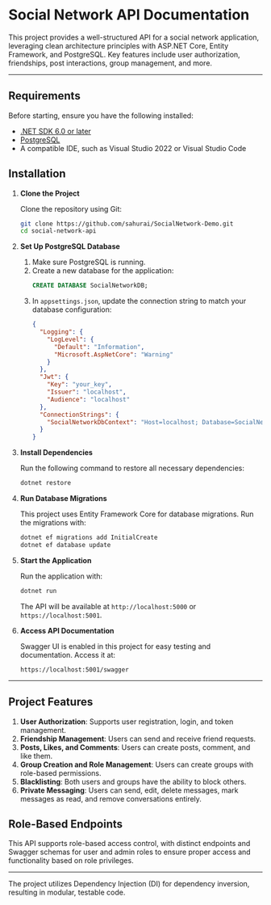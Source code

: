 # Social Network API Documentation

This project provides a well-structured API for a social network application, leveraging clean architecture principles with ASP.NET Core, Entity Framework, and PostgreSQL. Key features include user authorization, friendships, post interactions, group management, and more.

---

## Requirements

Before starting, ensure you have the following installed:
- [.NET SDK 6.0 or later](https://dotnet.microsoft.com/download/dotnet/6.0)
- [PostgreSQL](https://www.postgresql.org/download/)
- A compatible IDE, such as Visual Studio 2022 or Visual Studio Code

## Installation

1. **Clone the Project**

   Clone the repository using Git:
   ```bash
   git clone https://github.com/sahurai/SocialNetwork-Demo.git
   cd social-network-api
   ```

2. **Set Up PostgreSQL Database**

   1. Make sure PostgreSQL is running.
   2. Create a new database for the application:
      ```sql
      CREATE DATABASE SocialNetworkDB;
      ```
   3. In `appsettings.json`, update the connection string to match your database configuration:
      ```json
      {
        "Logging": {
          "LogLevel": {
            "Default": "Information",
            "Microsoft.AspNetCore": "Warning"
          }
        },
        "Jwt": {
          "Key": "your_key",
          "Issuer": "localhost",
          "Audience": "localhost"
        },
        "ConnectionStrings": {
          "SocialNetworkDbContext": "Host=localhost; Database=SocialNetworkDB; Username=your_username; Password=your_password"
        }
      }
      ```

3. **Install Dependencies**

   Run the following command to restore all necessary dependencies:
   ```bash
   dotnet restore
   ```

4. **Run Database Migrations**

   This project uses Entity Framework Core for database migrations. Run the migrations with:
   ```bash
   dotnet ef migrations add InitialCreate
   dotnet ef database update
   ```

5. **Start the Application**

   Run the application with:
   ```bash
   dotnet run
   ```
   The API will be available at `http://localhost:5000` or `https://localhost:5001`.

6. **Access API Documentation**

   Swagger UI is enabled in this project for easy testing and documentation. Access it at:
   ```
   https://localhost:5001/swagger
   ```

---

## Project Features

1. **User Authorization**: Supports user registration, login, and token management.
2. **Friendship Management**: Users can send and receive friend requests.
3. **Posts, Likes, and Comments**: Users can create posts, comment, and like them.
4. **Group Creation and Role Management**: Users can create groups with role-based permissions.
5. **Blacklisting**: Both users and groups have the ability to block others.
6. **Private Messaging**: Users can send, edit, delete messages, mark messages as read, and remove conversations entirely.

## Role-Based Endpoints

This API supports role-based access control, with distinct endpoints and Swagger schemas for user and admin roles to ensure proper access and functionality based on role privileges.

---

The project utilizes Dependency Injection (DI) for dependency inversion, resulting in modular, testable code.
